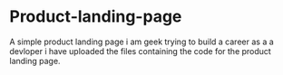 # Product-landing-page
A simple product landing page
i am geek trying to build a career as a a devloper
i have uploaded the files containing the code for the product landing page.
